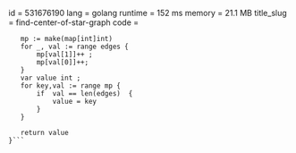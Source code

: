 id = 531676190 
lang = golang 
runtime  = 152 ms 
memory = 21.1 MB
title_slug = find-center-of-star-graph
code =
 ```func findCenter(edges [][]int) int {
    mp := make(map[int]int) 
    for _, val := range edges {
        mp[val[1]]++ ;
        mp[val[0]]++; 
    }
    var value int ;
    for key,val := range mp {
        if  val == len(edges)  {
            value = key 
        }
    }
    
    return value 
}```